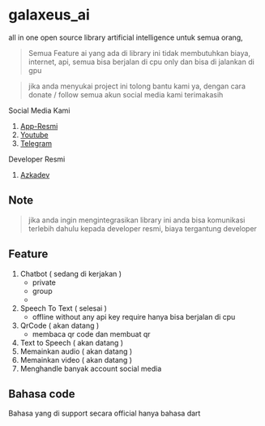 # galaxeus_ai

all in one open source library artificial intelligence untuk semua orang,

> Semua Feature ai yang ada di library ini tidak membutuhkan biaya, internet, api, semua bisa berjalan di cpu only dan bisa di jalankan di gpu

> jika anda menyukai project ini tolong bantu kami ya, dengan cara donate / follow semua akun social media kami terimakasih

Social Media Kami
1. [App-Resmi]()
2. [Youtube](https://youtube.com/c/galaxeus)
3. [Telegram](https://t.me/galaxeusbot)

Developer Resmi
1. [Azkadev](https://github.com/azkadev)

## Note
> jika anda ingin mengintegrasikan library ini anda bisa komunikasi terlebih dahulu kepada developer resmi, biaya tergantung developer

## Feature

1. Chatbot ( sedang di kerjakan )
    - private
    - group
    - 
2. Speech To Text ( selesai )
    - offline without any api key require hanya bisa berjalan di cpu
3. QrCode ( akan datang )
    - membaca qr code dan membuat qr
4. Text to Speech ( akan datang )
5. Memainkan audio ( akan datang )
6. Memainkan video ( akan datang )
7. Menghandle banyak account social media

## Bahasa code
Bahasa yang di support secara official hanya bahasa dart